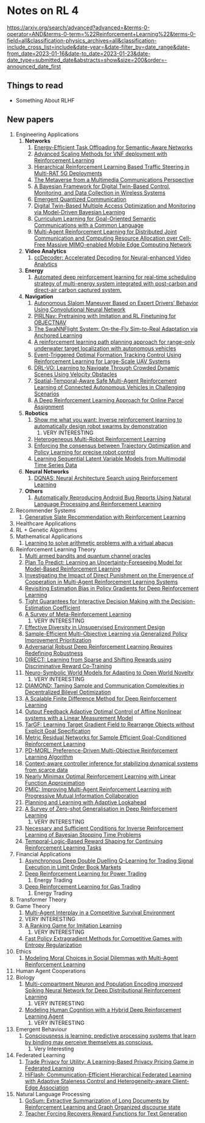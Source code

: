 # Notes on RL 4

https://arxiv.org/search/advanced?advanced=&terms-0-operator=AND&terms-0-term=%22Reinforcement+Learning%22&terms-0-field=all&classification-physics_archives=all&classification-include_cross_list=include&date-year=&date-filter_by=date_range&date-from_date=2023-01-16&date-to_date=2023-01-23&date-date_type=submitted_date&abstracts=show&size=200&order=-announced_date_first

## Things to read

* Something About RLHF

## New papers

1. Engineering Applications
   1. __Networks__
      1. [Energy-Efficient Task Offloading for Semantic-Aware Networks](https://arxiv.org/pdf/2301.08376.pdf)
      2. [Advanced Scaling Methods for VNF deployment with Reinforcement Learning](https://arxiv.org/pdf/2301.08325.pdf)
      3. [Hierarchical Reinforcement Learning Based Traffic Steering in Multi-RAT 5G Deployments](https://arxiv.org/pdf/2301.07818.pdf)
      4. [The Metaverse from a Multimedia Communications Perspective](https://arxiv.org/pdf/2301.07740.pdf)
      5. [A Bayesian Framework for Digital Twin-Based Control, Monitoring, and Data Collection in Wireless Systems](https://arxiv.org/pdf/2212.01351.pdf)
      6. [Emergent Quantized Communication](https://arxiv.org/pdf/2211.02412.pdf)
      7. [Digital Twin-Based Multiple Access Optimization and Monitoring via Model-Driven Bayesian Learning](https://arxiv.org/pdf/2210.05582.pdf)
      8. [Curriculum Learning for Goal-Oriented Semantic Communications with a Common Language](https://arxiv.org/pdf/2204.10429.pdf)
      9. [Multi-Agent Reinforcement Learning for Distributed Joint Communication and Computing Resource Allocation over Cell-Free Massive MIMO-enabled Mobile Edge Computing Network](https://arxiv.org/pdf/2201.09057.pdf)
   2. __Video Analytics__
      1. [ccDecoder: Accelerated Decoding for Neural-enhanced Video Analytics](https://arxiv.org/pdf/2301.08664.pdf)
   3. __Energy__
      1. [Automated deep reinforcement learning for real-time scheduling strategy of multi-energy system integrated with post-carbon and direct-air carbon captured system.](https://arxiv.org/pdf/2301.07768.pdf)
   4. __Navigation__
      1. [Autonomous Slalom Maneuver Based on Expert Drivers’ Behavior Using Convolutional Neural Network](https://arxiv.org/pdf/2301.07424.pdf)
      2. [PIRLNav: Pretraining with Imitation and RL Finetuning for OBJECTNAV](https://arxiv.org/pdf/2301.07302.pdf)
      3. [The SwaNNFlight System: On-the-Fly Sim-to-Real Adaptation via Anchored Learning](https://arxiv.org/pdf/2301.06987.pdf)
      4. [A reinforcement learning path planning approach for range-only underwater target localization with autonomous vehicles](https://arxiv.org/pdf/2301.06863.pdf)
      5. [Event-Triggered Optimal Formation Tracking Control Using Reinforcement Learning for Large-Scale UAV Systems](https://arxiv.org/pdf/2301.06749.pdf)
      6. [DRL-VO: Learning to Navigate Through Crowded Dynamic Scenes Using Velocity Obstacles](https://arxiv.org/pdf/2301.06512.pdf)
      7. [Spatial-Temporal-Aware Safe Multi-Agent Reinforcement Learning of Connected Autonomous Vehicles in Challenging Scenarios](https://arxiv.org/pdf/2210.02300.pdf)
      8. [A Deep Reinforcement Learning Approach for Online Parcel Assignment](https://arxiv.org/pdf/2109.03467.pdf)
   5. __Robotics__
      1. [Show me what you want: Inverse reinforcement learning to automatically design robot swarms by demonstration](https://arxiv.org/pdf/2301.06864.pdf)
         1. VERY INTERESTING
      2. [Heterogeneous Multi-Robot Reinforcement Learning](https://arxiv.org/pdf/2301.07137.pdf)
      3. [Enforcing the consensus between Trajectory Optimization and Policy Learning for precise robot control](https://arxiv.org/pdf/2209.09006.pdf)
      4. [Learning Sequential Latent Variable Models from Multimodal Time Series Data](https://arxiv.org/pdf/2204.10419.pdf)
   6. __Neural Networks__
      1. [DQNAS: Neural Architecture Search using Reinforcement Learning](https://arxiv.org/pdf/2301.06687.pdf)
   7. __Others__
      1. [Automatically Reproducing Android Bug Reports Using Natural Language Processing and Reinforcement Learning](https://arxiv.org/pdf/2301.07775.pdf)
2. Recommender Systems
   1. [Generative Slate Recommendation with Reinforcement Learning](https://arxiv.org/pdf/2301.08632.pdf)
3. Healthcare Applications
4. RL + Genetic Algorithms
5. Mathematical Applications
   1. [Learning to solve arithmetic problems with a virtual abacus](https://arxiv.org/pdf/2301.06870.pdf)
6. Reinforcement Learning Theory
   1. [Multi armed bandits and quantum channel oracles](https://arxiv.org/pdf/2301.08544.pdf)
   2. [Plan To Predict: Learning an Uncertainty-Foreseeing Model for Model-Based Reinforcement Learning](https://arxiv.org/pdf/2301.08502.pdf)
   3. [Investigating the Impact of Direct Punishment on the Emergence of Cooperation in Multi-Agent Reinforcement Learning Systems](https://arxiv.org/pdf/2301.08278.pdf)
   4. [Revisiting Estimation Bias in Policy Gradients for Deep Reinforcement Learning](https://arxiv.org/pdf/2301.08442.pdf)
   5. [Tight Guarantees for Interactive Decision Making with the Decision-Estimation Coefficient](https://arxiv.org/pdf/2301.08215.pdf)
   6. [A Survey of Meta-Reinforcement Learning](https://arxiv.org/pdf/2301.08028.pdf)
      1. VERY INTERESTING
   7. [Effective Diversity in Unsupervised Environment Design](https://arxiv.org/pdf/2301.08025.pdf)
   8. [Sample-Efficient Multi-Objective Learning via Generalized Policy Improvement Prioritization](https://arxiv.org/pdf/2301.07784.pdf)
   9. [Adversarial Robust Deep Reinforcement Learning Requires Redefining Robustness](https://arxiv.org/pdf/2301.07487.pdf)
   10. [DIRECT: Learning from Sparse and Shifting Rewards using Discriminative Reward Co-Training](https://arxiv.org/pdf/2301.07421.pdf)
   11. [Neuro-Symbolic World Models for Adapting to Open World Novelty](https://arxiv.org/pdf/2301.06294.pdf)
       1. VERY INTERESTING
   12. [DIAMOND: Taming Sample and Communication Complexities in Decentralized Bilevel Optimization](https://arxiv.org/pdf/2212.02376.pdf)
   13. [A Scalable Finite Difference Method for Deep Reinforcement Learning](https://arxiv.org/pdf/2210.07487.pdf)
   14. [Output Feedback Adaptive Optimal Control of Affine Nonlinear systems with a Linear Measurement Model](https://arxiv.org/pdf/2210.06637.pdf)
   15. [TarGF: Learning Target Gradient Field to Rearrange Objects without Explicit Goal Specification](https://arxiv.org/pdf/2209.00853.pdf)
   16. [Metric Residual Networks for Sample Efficient Goal-Conditioned Reinforcement Learning](https://arxiv.org/pdf/2208.08133.pdf)
   17. [PD-MORL: Preference-Driven Multi-Objective Reinforcement Learning Algorithm](https://arxiv.org/pdf/2208.07914.pdf)
   18. [Context-aware controller inference for stabilizing dynamical systems from scarce data](https://arxiv.org/pdf/2207.11049.pdf)
   19. [Nearly Minimax Optimal Reinforcement Learning with Linear Function Approximation](https://arxiv.org/pdf/2206.11489.pdf)
   20. [PMIC: Improving Multi-Agent Reinforcement Learning with Progressive Mutual Information Collaboration](https://arxiv.org/pdf/2203.08553.pdf)
   21. [Planning and Learning with Adaptive Lookahead](https://arxiv.org/pdf/2201.12403.pdf)
   22. [A Survey of Zero-shot Generalisation in Deep Reinforcement Learning](https://arxiv.org/pdf/2111.09794.pdf)
       1.  VERY INTERESTING
   23. [Necessary and Sufficient Conditions for Inverse Reinforcement Learning of Bayesian Stopping Time Problems](https://arxiv.org/pdf/2007.03481.pdf)
   24. [Temporal-Logic-Based Reward Shaping for Continuing Reinforcement Learning Tasks](https://arxiv.org/pdf/2007.01498.pdf)
7. Financial Applications
   1. [Asynchronous Deep Double Duelling Q-Learning for Trading Signal Execution in Limit Order Book Markets](https://arxiv.org/pdf/2301.08688.pdf)
   2. [Deep Reinforcement Learning for Power Trading](https://arxiv.org/pdf/2301.08360.pdf)
      1. Energy Trading
   3. [Deep Reinforcement Learning for Gas Trading](https://arxiv.org/pdf/2301.08359.pdf)
      1. Energy Trading
8. Transformer Theory
9.  Game Theory
    1.  [Multi-Agent Interplay in a Competitive Survival Environment](https://arxiv.org/pdf/2301.08030.pdf)
       1. VERY INTERESTING
    2. [A Ranking Game for Imitation Learning](https://arxiv.org/pdf/2202.03481.pdf)
       1. VERY INTERESTING
    3. [Fast Policy Extragradient Methods for Competitive Games with Entropy Regularization](https://arxiv.org/pdf/2105.15186.pdf)
10. Ethics
    1. [Modeling Moral Choices in Social Dilemmas with Multi-Agent Reinforcement Learning](https://arxiv.org/pdf/2301.08491.pdf)
11. Human Agent Cooperations
12. Biology
    1. [Multi-compartment Neuron and Population Encoding improved Spiking Neural Network for Deep Distributional Reinforcement Learning](https://arxiv.org/pdf/2301.07275.pdf)
       1. VERY INTERESTING
    2. [Modeling Human Cognition with a Hybrid Deep Reinforcement Learning Agent](https://arxiv.org/pdf/2301.06216.pdf)
       1. VERY INTERESTING
13. Emergent Behaviour
    1. [Consciousness is learning: predictive processing systems that learn by binding may perceive themselves as conscious.](https://arxiv.org/pdf/2301.07016.pdf)
        1. Very Interesting
14. Federated Learning
    1. [Trade Privacy for Utility: A Learning-Based Privacy Pricing Game in Federated Learning](https://arxiv.org/pdf/2301.08474.pdf)
    2. [HiFlash: Communication-Efficient Hierarchical Federated Learning with Adaptive Staleness Control and Heterogeneity-aware Client-Edge Association](https://arxiv.org/pdf/2301.06447.pdf)
15. Natural Language Processing
    1. [GoSum: Extractive Summarization of Long Documents by Reinforcement Learning and Graph Organized discourse state ](https://arxiv.org/pdf/2211.10247.pdf)
    2. [Teacher Forcing Recovers Reward Functions for Text Generation](https://arxiv.org/pdf/2210.08708.pdf)
